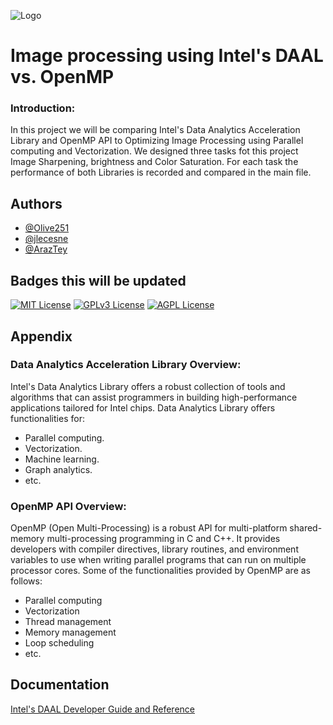 ![Logo](https://i.ibb.co/vJLRX9Q/Image-Processing-GPU621-group3-header.png)

# Image processing using Intel's DAAL vs. OpenMP

### Introduction:

In this project we will be comparing Intel's Data Analytics Acceleration Library and OpenMP API to Optimizing Image Processing using Parallel computing and Vectorization. We designed three tasks fot this project Image Sharpening, brightness and Color Saturation. For each task the performance of both Libraries is recorded and compared in the main file.

## Authors

- [@Olive251](https://www.github.com/Olive251)
- [@jlecesne](https://www.github.com/jlecesne)
- [@ArazTey](https://www.github.com/ArazTey)

## Badges this will be updated

[![MIT License](https://img.shields.io/badge/License-MIT-green.svg)](https://choosealicense.com/licenses/mit/)
[![GPLv3 License](https://img.shields.io/badge/License-GPL%20v3-yellow.svg)](https://opensource.org/licenses/)
[![AGPL License](https://img.shields.io/badge/license-AGPL-blue.svg)](http://www.gnu.org/licenses/agpl-3.0)

## Appendix

### Data Analytics Acceleration Library Overview:

Intel's Data Analytics Library offers a robust collection of tools and algorithms that can assist programmers in building high-performance applications tailored for Intel chips. Data Analytics Library offers functionalities for:

- Parallel computing.
- Vectorization.
- Machine learning.
- Graph analytics.
- etc.

### OpenMP API Overview:

OpenMP (Open Multi-Processing) is a robust API for multi-platform shared-memory multi-processing programming in C and C++. It provides developers with compiler directives, library routines, and environment variables to use when writing parallel programs that can run on multiple processor cores. Some of the functionalities provided by OpenMP are as follows:

- Parallel computing
- Vectorization
- Thread management
- Memory management
- Loop scheduling
- etc.

## Documentation

[Intel's DAAL Developer Guide and Reference](https://www.intel.com/content/www/us/en/develop/documentation/onedal-developer-guide-and-reference/top.html)
